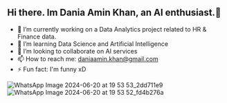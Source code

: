 ## Hi there. Im Dania Amin Khan, an AI enthusiast.👋

- 🔭 I’m currently working on a Data Analytics project related to HR & Finance data.
- 🌱 I’m learning Data Science and Artificial Intelligence 
- 👯 I’m looking to collaborate on AI services
- 📫 How to reach me: daniaamin.khan@gmail.com
- ⚡ Fun fact: I'm funny xD

![WhatsApp Image 2024-06-20 at 19 53 53_2dd711e9](https://github.com/DaniaAmin/DaniaAmin/assets/164983707/e23ecf8f-6b5a-489b-acda-c58faf21bc85)
![WhatsApp Image 2024-06-20 at 19 53 52_fd4b276a](https://github.com/DaniaAmin/DaniaAmin/assets/164983707/a1442a11-78a2-43be-900d-0dfb333d8971)
